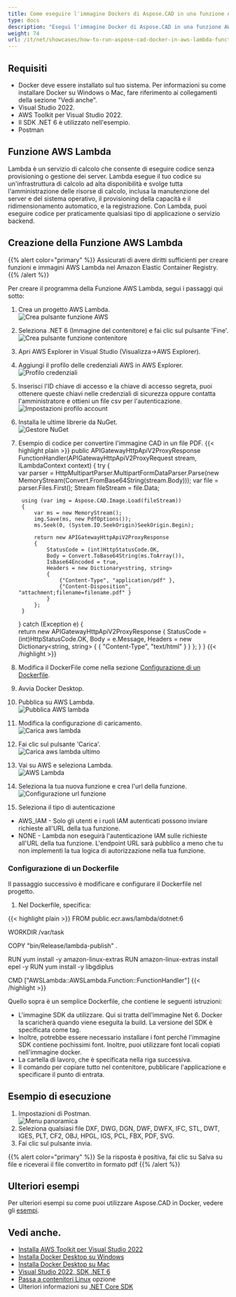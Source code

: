 ```yaml
---
title: Come eseguire l'immagine Dockers di Aspose.CAD in una funzione AWS Lambda
type: docs
description: "Esegui l'immagine Docker di Aspose.CAD in una funzione AWS Lambda."
weight: 74
url: /it/net/showcases/how-to-run-aspose-cad-docker-in-aws-lambda-function/
---
```


## Requisiti
- Docker deve essere installato sul tuo sistema. Per informazioni su come installare Docker su Windows o Mac, fare riferimento ai collegamenti della sezione "Vedi anche".
- Visual Studio 2022.
- AWS Toolkit per Visual Studio 2022.
- Il SDK .NET 6 è utilizzato nell'esempio.
- Postman

## Funzione AWS Lambda

Lambda è un servizio di calcolo che consente di eseguire codice senza provisioning o gestione dei server. Lambda esegue il tuo codice su un'infrastruttura di calcolo ad alta disponibilità e svolge tutta l'amministrazione delle risorse di calcolo, inclusa la manutenzione del server e del sistema operativo, il provisioning della capacità e il ridimensionamento automatico, e la registrazione. Con Lambda, puoi eseguire codice per praticamente qualsiasi tipo di applicazione o servizio backend.

## Creazione della Funzione AWS Lambda

{{% alert color="primary" %}} 
Assicurati di avere diritti sufficienti per creare funzioni e immagini AWS Lambda nel Amazon Elastic Container Registry.
{{% /alert %}}

Per creare il programma della Funzione AWS Lambda, segui i passaggi qui sotto:
1. Crea un progetto AWS Lambda.<br>
![Crea pulsante funzione AWS](/cad/_assets/showcases/aws/create-project.png)<br>
1. Seleziona .NET 6 (Immagine del contenitore) e fai clic sul pulsante 'Fine'.<br>
![Crea pulsante funzione contenitore](/cad/_assets/showcases/aws/create-container.png)<br>
1. Apri AWS Explorer in Visual Studio (Visualizza->AWS Explorer).
1. Aggiungi il profilo delle credenziali AWS in AWS Explorer.<br>
![Profilo credenziali](/cad/_assets/showcases/aws/add-aws-credentials-profile.png)<br>
1. Inserisci l'ID chiave di accesso e la chiave di accesso segreta, puoi ottenere queste chiavi nelle credenziali di sicurezza oppure contatta l'amministratore e ottieni un file csv per l'autenticazione.<br>
![Impostazioni profilo account](/cad/_assets/showcases/aws/account-profile.png)<br>
1. Installa le ultime librerie da NuGet.<br>
![Gestore NuGet](/cad/_assets/showcases/aws/nuget-manager.png)<br>
1. Esempio di codice per convertire l'immagine CAD in un file PDF.
{{< highlight plain >}}
public APIGatewayHttpApiV2ProxyResponse FunctionHandler(APIGatewayHttpApiV2ProxyRequest stream, ILambdaContext context)
{
    try
    {            
        var parser = HttpMultipartParser.MultipartFormDataParser.Parse(new MemoryStream(Convert.FromBase64String(stream.Body)));
        var file = parser.Files.First();
        Stream fileStream = file.Data;

        using (var img = Aspose.CAD.Image.Load(fileStream))
        {
            var ms = new MemoryStream();
            img.Save(ms, new PdfOptions());
            ms.Seek(0, (System.IO.SeekOrigin)SeekOrigin.Begin);
          
            return new APIGatewayHttpApiV2ProxyResponse
            {
                StatusCode = (int)HttpStatusCode.OK,
                Body = Convert.ToBase64String(ms.ToArray()),
                IsBase64Encoded = true,
                Headers = new Dictionary<string, string>
                {
                    {"Content-Type", "application/pdf" },
                    {"Content-Disposition", "attachment;filename=filename.pdf" }
                }
            };
        }
    }
    catch (Exception e)
    {           
        return new APIGatewayHttpApiV2ProxyResponse
        {
            StatusCode = (int)HttpStatusCode.OK,
            Body = e.Message,
            Headers = new Dictionary<string, string>
            {
                {
                    "Content-Type", "text/html"
                }
            }
        };
    }
}
{{< /highlight >}}
1. Modifica il DockerFile come nella sezione <a href="#configuring-a-dockerfile">Configurazione di un Dockerfile</a>.
1. Avvia Docker Desktop.
1. Pubblica su AWS Lambda.<br>
![Pubblica AWS lambda](/cad/_assets/showcases/aws/publish-aws.png)<br>
1. Modifica la configurazione di caricamento.<br>
![Carica aws lambda](/cad/_assets/showcases/aws/upload-aws-lambda.png)<br>
1. Fai clic sul pulsante 'Carica'.<br>
![Carica aws lambda ultimo](/cad/_assets/showcases/aws/upload-aws-lambda-finish.png)<br>
1. Vai su AWS e seleziona Lambda.<br>
![AWS Lambda](/cad/_assets/showcases/aws/select-aws-lambda.png)<br>
1. Seleziona la tua nuova funzione e crea l'url della funzione.<br>
![Configurazione url funzione](/cad/_assets/showcases/aws/create-function-url.png)<br>
1. Seleziona il tipo di autenticazione
- AWS_IAM - Solo gli utenti e i ruoli IAM autenticati possono inviare richieste all'URL della tua funzione.
- NONE - Lambda non eseguirà l'autenticazione IAM sulle richieste all'URL della tua funzione. L'endpoint URL sarà pubblico a meno che tu non implementi la tua logica di autorizzazione nella tua funzione.

### Configurazione di un Dockerfile

 Il passaggio successivo è modificare e configurare il Dockerfile nel progetto.

1. Nel Dockerfile, specifica:

{{< highlight plain >}}
FROM public.ecr.aws/lambda/dotnet:6

WORKDIR /var/task

COPY "bin/Release/lambda-publish"  .

RUN yum install -y amazon-linux-extras 
RUN amazon-linux-extras install epel -y
RUN yum install -y libgdiplus  

CMD ["AWSLambda::AWSLambda.Function::FunctionHandler"]
{{< /highlight >}}

 Quello sopra è un semplice Dockerfile, che contiene le seguenti istruzioni:

- L'immagine SDK da utilizzare. Qui si tratta dell'immagine Net 6. Docker la scaricherà quando viene eseguita la build. La versione del SDK è specificata come tag.
- Inoltre, potrebbe essere necessario installare i font perché l'immagine SDK contiene pochissimi font. Inoltre, puoi utilizzare font locali copiati nell'immagine docker.
- La cartella di lavoro, che è specificata nella riga successiva.
- Il comando per copiare tutto nel contenitore, pubblicare l'applicazione e specificare il punto di entrata.

## Esempio di esecuzione

1. Impostazioni di Postman.<br>
![Menu panoramica](/cad/_assets/showcases/aws/postman-settings.png)<br>
1. Seleziona qualsiasi file DXF, DWG, DGN, DWF, DWFX, IFC, STL, DWT, IGES, PLT, CF2, OBJ, HPGL, IGS, PCL, FBX, PDF, SVG.
1. Fai clic sul pulsante invia.

{{% alert color="primary" %}} 
Se la risposta è positiva, fai clic su Salva su file e riceverai il file convertito in formato pdf
{{% /alert %}}

## Ulteriori esempi

Per ulteriori esempi su come puoi utilizzare Aspose.CAD in Docker, vedere gli [esempi](https://github.com/aspose-cad/Aspose.CAD-Documentation).


## Vedi anche.

- [Installa AWS Toolkit per Visual Studio 2022](https://marketplace.visualstudio.com/items?itemName=AmazonWebServices.AWSToolkitforVisualStudio2022)
- [Installa Docker Desktop su Windows](https://docs.docker.com/docker-for-windows/install/)
- [Installa Docker Desktop su Mac](https://docs.docker.com/docker-for-mac/install/)
- [Visual Studio 2022, SDK .NET 6](https://docs.microsoft.com/en-us/dotnet/core/install/windows?tabs=net60#dependencies)
- [Passa a contenitori Linux](https://docs.docker.com/docker-for-windows/#switch-between-windows-and-linux-containers) opzione
- Ulteriori informazioni su [.NET Core SDK](https://hub.docker.com/_/microsoft-dotnet-sdk)
